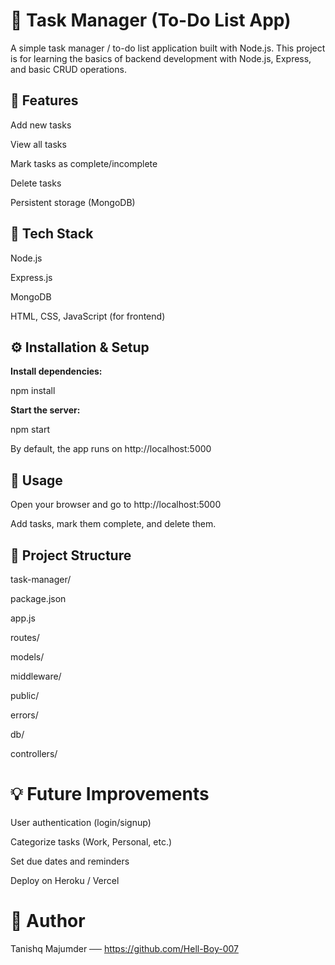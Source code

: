 # 📝 Task Manager (To-Do List App)

A simple task manager / to-do list application built with Node.js.
This project is for learning the basics of backend development with Node.js, Express, and basic CRUD operations.

## 📌 Features

Add new tasks

View all tasks

Mark tasks as complete/incomplete

Delete tasks

Persistent storage (MongoDB)

## 🚀 Tech Stack

Node.js

Express.js

MongoDB

HTML, CSS, JavaScript (for frontend)

## ⚙️ Installation & Setup


**Install dependencies:**

npm install


**Start the server:**

npm start


By default, the app runs on http://localhost:5000

## 📖 Usage

Open your browser and go to http://localhost:5000

Add tasks, mark them complete, and delete them.

## 📂 Project Structure
task-manager/

package.json

app.js

routes/

models/

middleware/

public/

errors/

db/

controllers/


# 💡 Future Improvements

User authentication (login/signup)

Categorize tasks (Work, Personal, etc.)

Set due dates and reminders

Deploy on Heroku / Vercel

# 👤 Author

Tanishq Majumder ──  https://github.com/Hell-Boy-007
